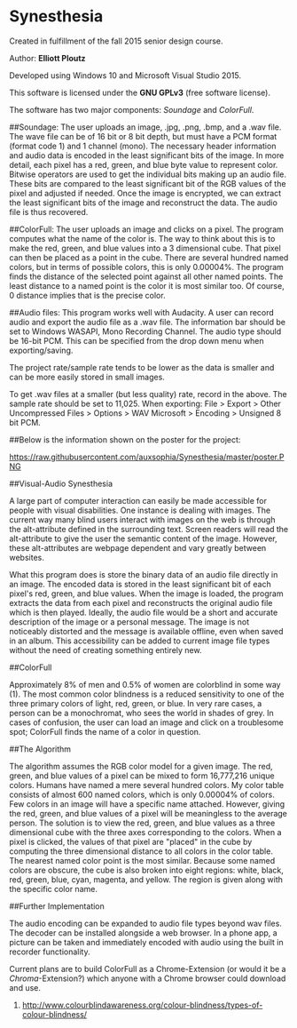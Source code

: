 # Synesthesia
Created in fulfillment of the fall 2015 senior design course.

Author: **Elliott Ploutz**

Developed using Windows 10 and Microsoft Visual Studio 2015.

This software is licensed under the **GNU GPLv3** (free software license).

The software has two major components: *Soundage* and *ColorFull*.

##Soundage:
The user uploads an image, .jpg, .png, .bmp, and a .wav file. The wave file can be of 16 bit or 8 bit depth, but must have a PCM format (format code 1) and 1 channel (mono). The necessary header information and audio data is encoded in the least significant bits of the image. In more detail, each pixel has a red, green, and blue byte value to represent color. Bitwise operators are used to get the individual bits making up an audio file. These bits are compared to the least significant bit of the RGB values of the pixel and adjusted if needed. Once the image is encrypted, we can extract the least significant bits of the image and reconstruct the data. The audio file is thus recovered.

##ColorFull:
The user uploads an image and clicks on a pixel. The program computes what the name of the color is. The way to think about this is to make the red, green, and blue values into a 3 dimensional cube. That pixel can then be placed as a point in the cube. There are several hundred named colors, but in terms of possible colors, this is only 0.00004%. The program finds the distance of the selected point against all other named points. The least distance to a named point is the color it is most similar too. Of course, 0 distance implies that is the precise color. 

##Audio files:
This program works well with Audacity. A user can record audio and export the audio file as a .wav file. The information bar should be set to 
Windows WASAPI, Mono Recording Channel.
The audio type should be 16-bit PCM. This can be specified from the drop down menu when exporting/saving.

The project rate/sample rate tends to be lower as the data is smaller and can be more easily stored in small images.

To get .wav files at a smaller (but less quality) rate, record in the above. The sample rate should be set to 11,025. When exporting:
File > Export > Other Uncompressed Files > Options > WAV Microsoft > Encoding > Unsigned 8 bit PCM.

##Below is the information shown on the poster for the project:

https://raw.githubusercontent.com/auxsophia/Synesthesia/master/poster.PNG

##Visual-Audio Synesthesia

A large part of computer interaction can easily be made accessible for people with visual disabilities. One instance is dealing with images. The current way many blind users interact with images on the web is through the alt-attribute defined in the surrounding text. Screen readers will read the alt-attribute to give the user the semantic content of the image. However, these alt-attributes are webpage dependent and vary greatly between websites. 

What this program does is store the binary data of an audio file directly in an image. The encoded data is stored in the least significant bit of each pixel's red, green, and blue values. When the image is loaded, the program extracts the data from each pixel and reconstructs the original audio file which is then played. Ideally, the audio file would be a short and accurate description of the image or a personal message. The image is not noticeably distorted and the message is available offline, even when saved in an album. This accessibility can be added to current image file types without the need of creating something entirely new.

##ColorFull

Approximately 8% of men and 0.5% of women are colorblind in some way (1). The most common color blindness is a reduced sensitivity to one of the three primary colors of light, red, green, or blue. In very rare cases, a person can be a monochromat, who sees the world in shades of grey. In cases of confusion, the user can load an image and click on a troublesome spot; ColorFull finds the name of a color in question. 

##The Algorithm

The algorithm assumes the RGB color model for a given image. The red, green, and blue values of a pixel can be mixed to form 16,777,216 unique colors. Humans have named a mere several hundred colors. My color table consists of almost 600 named colors, which is only 0.00004% of colors. Few colors in an image will have a specific name attached. However, giving the red, green, and blue values of a pixel will be meaningless to the average person. The solution is to view the red, green, and blue values as a three dimensional cube with the three axes corresponding to the colors. When a pixel is clicked, the values of that pixel are "placed" in the cube by computing the three dimensional distance to all colors in the color table. The nearest named color point is the most similar. Because some named colors are obscure, the cube is also broken into eight regions: white, black, red, green, blue, cyan, magenta, and yellow. The region is given along with the specific color name.

##Further Implementation

The audio encoding can be expanded to audio file types beyond wav files. The decoder can be installed alongside a web browser. In a phone app, a picture can be taken and immediately encoded with audio using the built in recorder functionality.

Current plans are to build ColorFull as a Chrome-Extension (or would it be a *Chroma*-Extension?) which anyone with a Chrome browser could download and use. 

1) http://www.colourblindawareness.org/colour-blindness/types-of-colour-blindness/

